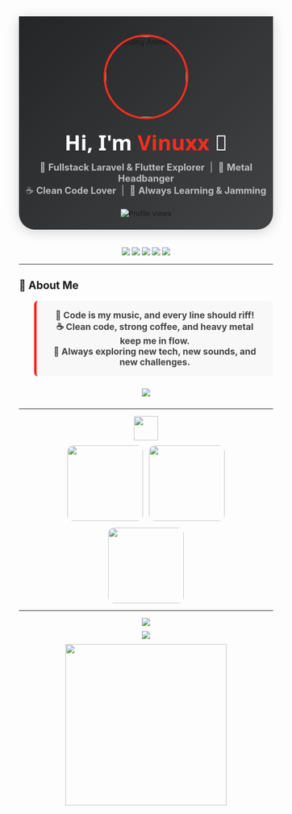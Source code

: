 <!-- 🌟 EPIC HEADER 🌟 -->
<div align="center" style="background: linear-gradient(135deg, #232526 0%, #414345 100%); padding: 36px 0 24px 0; border-radius: 0 0 32px 32px; box-shadow: 0 4px 24px rgba(0,0,0,0.18);">
  <img src="https://media.giphy.com/media/qgQUggAC3Pfv687qPC/giphy.gif" width="160" style="border-radius: 50%; border: 4px solid #F72C1F; margin-bottom: 18px;" alt="Coding Animation" />
  <h1 style="font-size:2.6rem; color:#fff; font-family: 'Fira Code', 'Segoe UI', sans-serif; margin: 0;">
    Hi, I'm <span style="color:#F72C1F;">Vinuxx</span> <span>👋</span>
  </h1>
  <p style="color:#bdbdbd; font-size:1.15rem; margin: 10px 0 0 0;">
    🚀 <b>Fullstack Laravel &amp; Flutter Explorer</b> &nbsp;|&nbsp; 🎸 <b>Metal Headbanger</b> <br>
    ☕ <b>Clean Code Lover</b> &nbsp;|&nbsp; 🧠 <b>Always Learning &amp; Jamming</b>
  </p>
  <img src="https://komarev.com/ghpvc/?username=vendettaa666&style=flat-square&color=F72C1F" alt="Profile views" style="margin-top: 18px;"/>
</div>

<br>

<!-- 🌐 Social Links -->
<p align="center" style="margin-top: 18px;">
  <a href="mailto:vinnfamily666@gmail.com"><img src="https://img.shields.io/badge/Gmail-D14836?style=for-the-badge&logo=gmail&logoColor=white"/></a>
  <a href="https://linkedin.com/in/vinuxx"><img src="https://img.shields.io/badge/LinkedIn-0A66C2?style=for-the-badge&logo=linkedin&logoColor=white"/></a>
  <a href="https://instagram.com/leoosatriaa"><img src="https://img.shields.io/badge/Instagram-E4405F?style=for-the-badge&logo=instagram&logoColor=white"/></a>
  <a href="https://tiktok.com/@vendettaa.666"><img src="https://img.shields.io/badge/TikTok-000000?style=for-the-badge&logo=tiktok&logoColor=white"/></a>
  <a href="https://discord.com/users/770242596945395712"><img src="https://img.shields.io/badge/Discord-5865F2?style=for-the-badge&logo=discord&logoColor=white"/></a>
</p>

---

<!-- 🧠 About Me -->
## 🧠 About Me

<div align="center" style="max-width: 700px; margin: auto;">
  <blockquote style="font-size:1.1rem; color:#444; background: #f8f8f8; border-left: 5px solid #F72C1F; padding: 18px 24px; border-radius: 8px;">
    <b>🎸 Code is my music, and every line should riff!</b><br>
    <b>☕ Clean code, strong coffee, and heavy metal keep me in flow.</b><br>
    <b>🚀 Always exploring new tech, new sounds, and new challenges.</b>
  </blockquote>
</div>

<div align="center" style="margin: 24px 0;">
  <img src="https://readme-typing-svg.demolab.com?font=JetBrains+Mono&pause=3000&color=F72C1F&center=true&vCenter=true&width=600&lines=Keep+your+code+clean+and+your+coffee+strong.;Let+your+logic+flow+like+a+guitar+solo!"/>
</div>

---

<!-- 🚀 Tech Stack & Stats -->
<div align="center" style="margin-bottom: 10px;">
  <img src="https://skillicons.dev/icons?i=laravel,php,flutter,dart,mysql,git,html,css,vscode,linux" height="48" />
</div>
<div align="center">
  <img src="https://github-readme-stats.vercel.app/api?username=vendettaa666&show_icons=true&theme=dracula&hide_border=true&custom_title=My%20Code%20Stats" height="150" style="border-radius: 12px; margin-right: 8px;"/>
  <img src="https://github-readme-stats.vercel.app/api/top-langs/?username=vendettaa666&layout=compact&theme=dracula&hide_border=true" height="150" style="border-radius: 12px;"/>
</div>
<div align="center" style="margin-top:10px;">
  <img src="https://github-readme-streak-stats.herokuapp.com?user=vendettaa666&theme=dracula&hide_border=true" height="150" style="border-radius: 12px;" />
</div>

---

<!-- 🎵 Spotify Now Playing & Recent Tracks -->
<div align="center">
  <img src="https://readme-typing-svg.demolab.com?font=Fira+Code&weight=500&size=24&pause=1200&color=F72C1F&center=true&vCenter=true&width=600&lines=Fueling+my+code+with+metal+and+coffee...;Check+out+my+recent+Spotify+tracks!"/>
</div>
<div align="center" style="margin: 10px 0;">
  <img src="https://spotify-recently-played-readme.vercel.app/api?user=31r7eiirhcmyuyip6bnginbwnuvu" />
</div>
<div align="center" style="margin-bottom: 18px;">
  <img src="https://spotify-recently-played-readme.vercel.app/api?user=31r7eiirhcmyuyip6bnginbwnuvu&count=10" width="320" />
</div>
